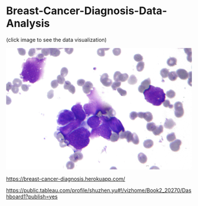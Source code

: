 # Breast-Cancer-Diagnosis-Data-Analysis
(click image to see the data visualization)

<a href="https://syu2017.github.io/Breast-Cancer-Diagnosis-Data-Analysis-MachineLearning-NLP" target="_blank"><img src="./image/dataset-image.jpg" alt="dataset-image"></a>

https://breast-cancer-diagnosis.herokuapp.com/

https://public.tableau.com/profile/shuzhen.yu#!/vizhome/Book2_20270/Dashboard1?publish=yes

